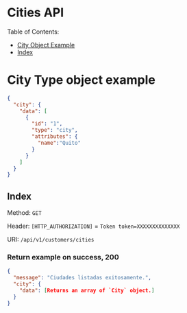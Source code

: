 # Cities API

Table of Contents:

- [City Object Example](#city-object-example)
- [Index](#index)

# City Type object example

```json
{
  "city": {
    "data": [
      {
        "id": "1",
        "type": "city",
        "attributes": {
          "name":"Quito"
        }
      }
    ]
  }
}
```

## Index

Method: `GET`

Header: `[HTTP_AUTHORIZATION]` = `Token token=XXXXXXXXXXXXXX`

URI: `/api/v1/customers/cities`

### Return example on success, 200

```json
{
  "message": "Ciudades listadas exitosamente.",
  "city": {
    "data": [Returns an array of `City` object.]
  }
}

```